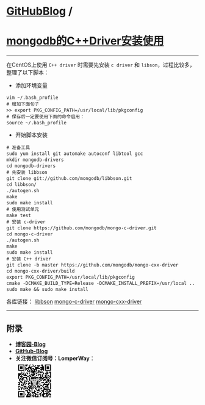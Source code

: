 [GitHubBlog](https://github.com/bbxytl/bbxytl.github.com/tree/master/blog#home--githubblog) /
=====
# [mongodb的C++Driver安装使用](https://github.com/bbxytl/bbxytl.github.com/blob/master/blog/pages/150716_mongodb的C++Driver安装使用.md#githubblog-)
---
 
在CentOS上使用 `C++ driver` 时需要先安装 `c driver` 和 `libson`，过程比较多，整理了以下脚本：

- 添加环境变量

```shell
vim ~/.bash_profile
# 增加下面句子
>> export PKG_CONFIG_PATH=/usr/local/lib/pkgconfig
# 保存后一定要使用下面的命令启用：
source ~/.bash_profile
```

- 开始脚本安装

```shell
# 准备工具
sudo yum install git automake autoconf libtool gcc
mkdir mongodb-drivers
cd mongodb-drivers
# 先安装 libbson
git clone git://github.com/mongodb/libbson.git
cd libbson/
./autogen.sh
make
sudo make install
# 使用测试单元
make test
# 安装 c-driver
git clone https://github.com/mongodb/mongo-c-driver.git
cd mongo-c-driver
./autogen.sh
make
sudo make install
# 安装 C++ driver
git clone -b master https://github.com/mongodb/mongo-cxx-driver
cd mongo-cxx-driver/build
export PKG_CONFIG_PATH=/usr/local/lib/pkgconfig
cmake -DCMAKE_BUILD_TYPE=Release -DCMAKE_INSTALL_PREFIX=/usr/local ..
sudo make && sudo make install
```
各库链接：
[libbson][1]
[mongo-c-driver][2]
[mongo-cxx-driver][3]


---



## **附录**
- **[博客园-Blog](http://www.cnblogs.com/lomper/)**
- **[GitHub-Blog](http://bbxytl.github.io/)**
- **关注微信订阅号：LomperWay**：     
    ![关注微信订阅号](./images/qrcodes/qrcode_100.jpg)

[1]: https://github.com/mongodb/libbson
[2]: https://github.com/mongodb/mongo-c-driver
[3]: https://github.com/mongodb/mongo-cxx-driver/wiki/Quickstart-Guide-(New-Driver)